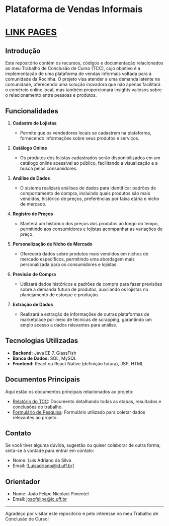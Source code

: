 # Plataforma de Vendas Informais 

# [LINK PAGES](https://adrianoavlis.github.io/Projeto-Final---Luis-Adriano-/)

## Introdução

Este repositório contém os recursos, códigos e documentação relacionados ao meu Trabalho de Conclusão de Curso (TCC), cujo objetivo é a implementação de uma plataforma de vendas informais voltada para a comunidade da Rocinha. O projeto visa atender a uma demanda latente na comunidade, oferecendo uma solução inovadora que não apenas facilitará o comércio online local, mas também proporcionará insights valiosos sobre o relacionamento entre pessoas e produtos.

## Funcionalidades

1. **Cadastro de Lojistas**
   - Permite que os vendedores locais se cadastrem na plataforma, fornecendo informações sobre seus produtos e serviços.
   
2. **Catálogo Online**
   - Os produtos dos lojistas cadastrados serão disponibilizados em um catálogo online acessível ao público, facilitando a visualização e a busca pelos consumidores.

3. **Análise de Dados**
   - O sistema realizará análises de dados para identificar padrões de comportamento de compra, incluindo quais produtos são mais vendidos, histórico de preços, preferências por faixa etária e nicho de mercado.

4. **Registro de Preços**
   - Manterá um histórico dos preços dos produtos ao longo do tempo, permitindo aos consumidores e lojistas acompanhar as variações de preço.

5. **Personalização de Nicho de Mercado**
   - Oferecerá dados sobre produtos mais vendidos em nichos de mercado específicos, permitindo uma abordagem mais personalizada para os consumidores e lojistas.

6. **Previsão de Compra**
   - Utilizará dados históricos e padrões de compra para fazer previsões sobre a demanda futura de produtos, auxiliando os lojistas no planejamento de estoque e produção.

7. **Extração de Dados**
   - Realizará a extração de informações de outras plataformas de marketplace por meio de técnicas de scrapping, garantindo um amplo acesso a dados relevantes para análise.

## Tecnologias Utilizadas

- **Backend:** Java EE 7, GlassFish
- **Banco de Dados:** SQL, MySQL
- **Frontend:** React ou React Native (definição futura), JSP, HTML

## Documentos Principais

Aqui estão os documentos principais relacionados ao projeto:

- [Relatório do TCC](https://docs.google.com/document/d/1t1XC-fLyMaZpkOdZP-8qTX4Rp8yisGmt84FpqG05ePM/edit?usp=sharing): Documento detalhando todas as etapas, resultados e conclusões do trabalho.
- [Formulário de Pesquisa](https://forms.gle/tcYKt7R776YEicQP7): Formulário utilizado para coletar dados relevantes ao projeto.

## Contato

Se você tiver alguma dúvida, sugestão ou quiser colaborar de outra forma, sinta-se à vontade para entrar em contato:

- Nome: Luis Adriano da Silva
- Email: [Luisadriano@id.uff.br]


## Orientador

- Nome: João Felipe Nicolaci Pimentel
- Email: joaofelipe@ic.uff.br

---

Agradeço por visitar este repositório e pelo interesse no meu Trabalho de Conclusão de Curso!
